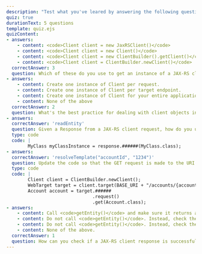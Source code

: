 ```yaml
---
description: "Test what you've leared by answering the following questions."
quiz: true
durationText: 5 questions
template: quiz.ejs
quizContent: 
- answers: 
    - content: <code>Client client = new JaxRSClient()</code>
    - content: <code>Client client = new Client()</code>
    - content: <code>Client client = new ClientBuilder().getClient()</code>
    - content: <code>Client client = ClientBuilder.newClient()</code>
  correctAnswer: 3
  question: Which of these do you use to get an instance of a JAX-RS client?
- answers: 
    - content: Create one instance of Client per request.
    - content: Create one instance of Client per target endpoint.
    - content: Create one instance of Client for your entire application.
    - content: None of the above
  correctAnswer: 2
  question: What's the best practice for dealing with client objects in your JAX-RS client application?
- answers: 
  correctAnswer: 'readEntity'
  question: Given a Response from a JAX-RS client request, how do you unwrap it and get an instance of MyClass from it? 
  type: code
  code: |
        MyClass myClassInstance = response.######(MyClass.class);
- answers: 
  correctAnswer: 'resolveTemplate("accountId", "1234")'
  question: Update the code so that the GET request is made to the URI /accounts/1234. 
  type: code
  code: |
        Client client = ClientBuilder.newClient();
        WebTarget target = client.target(BASE_URI + "/accounts/{accountId}");
        Account account = target.######
                                .request()
                                .get(Account.class);
- answers: 
    - content: Call <code>getEntity()</code> and make sure it returns a non-null object.
    - content: Do not call <code>getEntity()</code>. Instead, check the status of the Response object for value 200.
    - content: Do not call <code>getEntity()</code>. Instead, check the header of the Response object for content type value. 
    - content: None of the above.
  correctAnswer: 1
  question: How can you check if a JAX-RS client response is successful?
---
```


